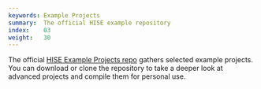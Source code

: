 ```yaml
---
keywords: Example Projects
summary:  The official HISE example repository  
index:    03
weight:   30
---
```


The official [HISE Example Projects repo](https://github.com/christophhart/hise_tutorial) gathers selected example projects. You can download or clone the repository to take a deeper look at advanced projects and compile them for personal use.


